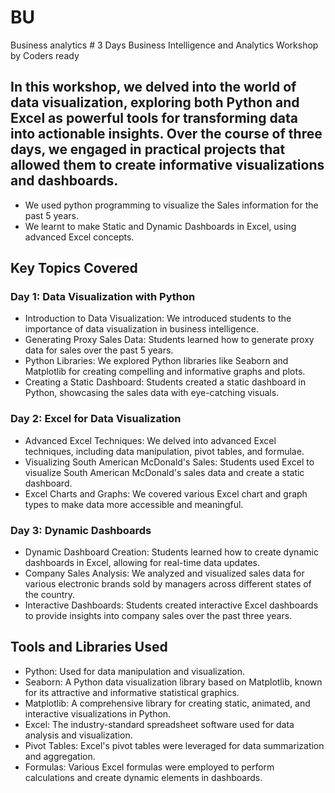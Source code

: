 # BU
Business analytics # 3 Days Business Intelligence and Analytics Workshop by Coders ready

## In this workshop, we delved into the world of data visualization, exploring both Python and Excel as powerful tools for transforming data into actionable insights. Over the course of three days, we engaged in practical projects that allowed them to create informative visualizations and dashboards.

- We used python programming to visualize the Sales information for the past 5 years.
- We learnt to make Static and Dynamic Dashboards in Excel, using advanced Excel concepts.

## Key Topics Covered

### Day 1: Data Visualization with Python

- Introduction to Data Visualization: We introduced students to the importance of data visualization in business intelligence.
- Generating Proxy Sales Data: Students learned how to generate proxy data for sales over the past 5 years.
- Python Libraries: We explored Python libraries like Seaborn and Matplotlib for creating compelling and informative graphs and plots.
- Creating a Static Dashboard: Students created a static dashboard in Python, showcasing the sales data with eye-catching visuals.

### Day 2: Excel for Data Visualization

- Advanced Excel Techniques: We delved into advanced Excel techniques, including data manipulation, pivot tables, and formulae.
- Visualizing South American McDonald's Sales: Students used Excel to visualize South American McDonald's sales data and create a static dashboard.
- Excel Charts and Graphs: We covered various Excel chart and graph types to make data more accessible and meaningful.

### Day 3: Dynamic Dashboards

- Dynamic Dashboard Creation: Students learned how to create dynamic dashboards in Excel, allowing for real-time data updates.
- Company Sales Analysis: We analyzed and visualized sales data for various electronic brands sold by managers across different states of the country.
- Interactive Dashboards: Students created interactive Excel dashboards to provide insights into company sales over the past three years.

## Tools and Libraries Used

- Python: Used for data manipulation and visualization.
- Seaborn: A Python data visualization library based on Matplotlib, known for its attractive and informative statistical graphics.
- Matplotlib: A comprehensive library for creating static, animated, and interactive visualizations in Python.
- Excel: The industry-standard spreadsheet software used for data analysis and visualization.
- Pivot Tables: Excel's pivot tables were leveraged for data summarization and aggregation.
- Formulas: Various Excel formulas were employed to perform calculations and create dynamic elements in dashboards.
